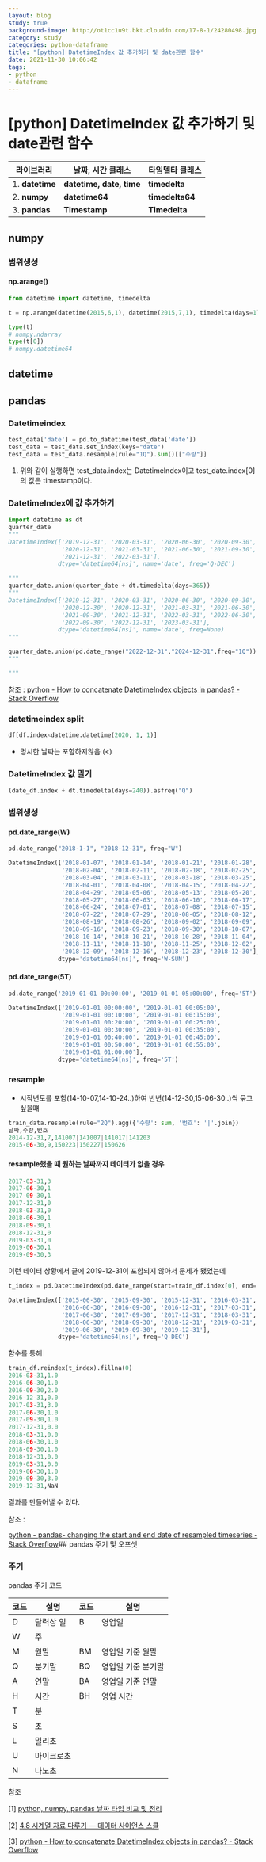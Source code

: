 ```yaml
---
layout: blog
study: true
background-image: http://ot1cc1u9t.bkt.clouddn.com/17-8-1/24280498.jpg
category: study
categories: python-dataframe
title: "[python] DatetimeIndex 값 추가하기 및 date관련 함수"
date: 2021-11-30 10:06:42
tags:
- python
- dataframe
---
```


# [python] DatetimeIndex 값 추가하기 및 date관련 함수

| **라이브러리** | **날짜, 시간 클래스** | **타임델타 클래스** |
| --- | --- | --- |
| 1. **datetime** | **datetime, date, time** | **timedelta** |
| 2. **numpy** | **datetime64** | **timedelta64** |
| 3. **pandas** | **Timestamp** | **Timedelta** |

## numpy

### 범위생성

#### np.arange()

```python
from datetime import datetime, timedelta

t = np.arange(datetime(2015,6,1), datetime(2015,7,1), timedelta(days=1))

type(t)
# numpy.ndarray
type(t[0])
# numpy.datetime64
```

## datetime

## pandas

### Datetimeindex

```python
test_data['date'] = pd.to_datetime(test_data['date'])
test_data = test_data.set_index(keys="date")
test_data = test_data.resample(rule="1Q").sum()[["수량"]]
```

1. 위와 같이 실행하면 test_data.index는 DatetimeIndex이고 test_date.index[0] 의 값은 timestamp이다.

### DatetimeIndex에 값 추가하기

```python
import datetime as dt
quarter_date
"""
DatetimeIndex(['2019-12-31', '2020-03-31', '2020-06-30', '2020-09-30',
               '2020-12-31', '2021-03-31', '2021-06-30', '2021-09-30',
               '2021-12-31', '2022-03-31'],
              dtype='datetime64[ns]', name='date', freq='Q-DEC')

"""
quarter_date.union(quarter_date + dt.timedelta(days=365))
"""
DatetimeIndex(['2019-12-31', '2020-03-31', '2020-06-30', '2020-09-30',
               '2020-12-30', '2020-12-31', '2021-03-31', '2021-06-30',
               '2021-09-30', '2021-12-31', '2022-03-31', '2022-06-30',
               '2022-09-30', '2022-12-31', '2023-03-31'],
              dtype='datetime64[ns]', name='date', freq=None)
"""

quarter_date.union(pd.date_range("2022-12-31","2024-12-31",freq="1Q"))
"""

"""
```

참조 : [python - How to concatenate DatetimeIndex objects in pandas? - Stack Overflow](https://stackoverflow.com/questions/55695924/how-to-concatenate-datetimeindex-objects-in-pandas)

### datetimeindex split

```python
df[df.index<datetime.datetime(2020, 1, 1)]
```

- 명시한 날짜는 포함하지않음 (<)

### DatetimeIndex 값 밀기

```python
(date_df.index + dt.timedelta(days=240)).asfreq("Q")
```

### 범위생성

#### pd.date_range(W)

```python
pd.date_range("2018-1-1", "2018-12-31", freq="W")
```

```python
DatetimeIndex(['2018-01-07', '2018-01-14', '2018-01-21', '2018-01-28',
               '2018-02-04', '2018-02-11', '2018-02-18', '2018-02-25',
               '2018-03-04', '2018-03-11', '2018-03-18', '2018-03-25',
               '2018-04-01', '2018-04-08', '2018-04-15', '2018-04-22',
               '2018-04-29', '2018-05-06', '2018-05-13', '2018-05-20',
               '2018-05-27', '2018-06-03', '2018-06-10', '2018-06-17',
               '2018-06-24', '2018-07-01', '2018-07-08', '2018-07-15',
               '2018-07-22', '2018-07-29', '2018-08-05', '2018-08-12',
               '2018-08-19', '2018-08-26', '2018-09-02', '2018-09-09',
               '2018-09-16', '2018-09-23', '2018-09-30', '2018-10-07',
               '2018-10-14', '2018-10-21', '2018-10-28', '2018-11-04',
               '2018-11-11', '2018-11-18', '2018-11-25', '2018-12-02',
               '2018-12-09', '2018-12-16', '2018-12-23', '2018-12-30'],
              dtype='datetime64[ns]', freq='W-SUN')
```

#### pd.date_range(5T)

```python
pd.date_range('2019-01-01 00:00:00', '2019-01-01 05:00:00', freq='5T')
```

```python
DatetimeIndex(['2019-01-01 00:00:00', '2019-01-01 00:05:00',
               '2019-01-01 00:10:00', '2019-01-01 00:15:00',
               '2019-01-01 00:20:00', '2019-01-01 00:25:00',
               '2019-01-01 00:30:00', '2019-01-01 00:35:00',
               '2019-01-01 00:40:00', '2019-01-01 00:45:00',
               '2019-01-01 00:50:00', '2019-01-01 00:55:00',
               '2019-01-01 01:00:00'],
              dtype='datetime64[ns]', freq='5T')
```

### resample

- 시작년도를 포함(14-10-07,14-10-24..)하여 반년(14-12-30,15-06-30..)씩 묶고싶을떄

```python
train_data.resample(rule="2Q").agg({'수량': sum, '번호': '|'.join})
날짜,수량,번호
2014-12-31,7,141007|141007|141017|141203
2015-06-30,9,150223|150227|150626
```

#### resample했을 때 원하는 날짜까지 데이터가 없을 경우

```python
2017-03-31,3
2017-06-30,1
2017-09-30,1
2017-12-31,0
2018-03-31,0
2018-06-30,1
2018-09-30,1
2018-12-31,0
2019-03-31,0
2019-06-30,1
2019-09-30,3
```

이런 데이터 상황에서 끝에 2019-12-31이 포함되지 않아서 문제가 됐었는데

```python
t_index = pd.DatetimeIndex(pd.date_range(start=train_df.index[0], end='2019-12-31', freq="1Q"))

DatetimeIndex(['2015-06-30', '2015-09-30', '2015-12-31', '2016-03-31',
               '2016-06-30', '2016-09-30', '2016-12-31', '2017-03-31',
               '2017-06-30', '2017-09-30', '2017-12-31', '2018-03-31',
               '2018-06-30', '2018-09-30', '2018-12-31', '2019-03-31',
               '2019-06-30', '2019-09-30', '2019-12-31'],
              dtype='datetime64[ns]', freq='Q-DEC')
```

함수를 통해

```python
train_df.reindex(t_index).fillna(0)
2016-03-31,1.0
2016-06-30,1.0
2016-09-30,2.0
2016-12-31,0.0
2017-03-31,3.0
2017-06-30,1.0
2017-09-30,1.0
2017-12-31,0.0
2018-03-31,0.0
2018-06-30,1.0
2018-09-30,1.0
2018-12-31,0.0
2019-03-31,0.0
2019-06-30,1.0
2019-09-30,3.0
2019-12-31,NaN
```

결과를 만들어낼 수 있다.

참조 :

[python - pandas- changing the start and end date of resampled timeseries - Stack Overflow](https://stackoverflow.com/questions/45908146/pandas-changing-the-start-and-end-date-of-resampled-timeseries)## pandas 주기 및 오프셋

### 주기

pandas 주기 코드

| 코드  | 설명  | 코드  | 설명  |
| --- | --- | --- | --- |
| D   | 달력상 일 | B   | 영업일 |
| W   | 주   |     |     |
| M   | 월말  | BM  | 영업일 기준 월말 |
| Q   | 분기말 | BQ  | 영업일 기준 분기말 |
| A   | 연말  | BA  | 영업일 기준 연말 |
| H   | 시간  | BH  | 영업 시간 |
| T   | 분   |     |     |
| S   | 초   |     |     |
| L   | 밀리초 |     |     |
| U   | 마이크로초 |     |     |
| N   | 나노초 |     |     |

참조

[1] [python, numpy, pandas 날짜 타입 비교 및 정리](https://ellun.tistory.com/320)

[2] [4.8 시계열 자료 다루기 &#8212; 데이터 사이언스 스쿨](https://datascienceschool.net/01%20python/04.08%20%EC%8B%9C%EA%B3%84%EC%97%B4%20%EC%9E%90%EB%A3%8C%20%EB%8B%A4%EB%A3%A8%EA%B8%B0.html)

[3] [python - How to concatenate DatetimeIndex objects in pandas? - Stack Overflow](https://stackoverflow.com/questions/55695924/how-to-concatenate-datetimeindex-objects-in-pandas)
